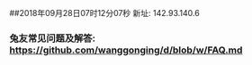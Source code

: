 ##2018年09月28日07时12分07秒 新址: 142.93.140.6
### 兔友常见问题及解答: https://github.com/wanggonging/d/blob/w/FAQ.md
